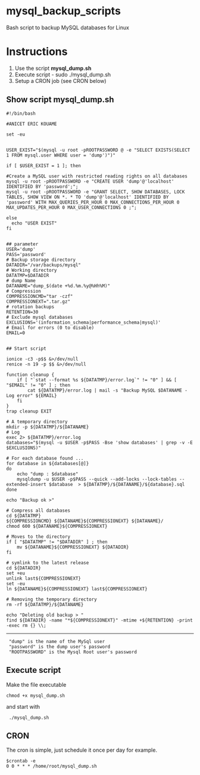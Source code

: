 # mysql_backup_scripts
Bash script to backup MySQL databases for Linux
    
    
# Instructions


1. Use the script **mysql_dump.sh** 
2. Execute script - sudo ./mysql_dump.sh   
3. Setup a CRON job (see CRON below) 

## Show script mysql_dump.sh



    #!/bin/bash 

    #ANICET ERIC KOUAME 

    set -eu


    USER_EXIST="$(mysql -u root -pROOTPASSWORD @ -e "SELECT EXISTS(SELECT 1 FROM mysql.user WHERE user = 'dump')")"

    if [ $USER_EXIST = 1 ]; then

    #Create a MySQL user with restricted reading rights on all databases
    mysql -u root -pROOTPASSWORD -e "CREATE USER 'dump'@'localhost' IDENTIFIED BY 'password';";
    mysql -u root -pROOTPASSWORD -e "GRANT SELECT, SHOW DATABASES, LOCK TABLES, SHOW VIEW ON *. * TO 'dump'@'localhost' IDENTIFIED BY 'password' WITH MAX_QUERIES_PER_HOUR 0 MAX_CONNECTIONS_PER_HOUR 0 MAX_UPDATES_PER_HOUR 0 MAX_USER_CONNECTIONS 0 ;";

    else
      echo "USER EXIST"
    fi


    ## parameter
    USER='dump'
    PASS='password' 
    # Backup storage directory
    DATADIR="/var/backups/mysql"
    # Working directory 
    DATATMP=$DATADIR
    # dump Name
    DATANAME="dump_$(date +%d.%m.%y@%Hh%M)"
    # Compression
    COMPRESSIONCMD="tar -czf" 
    COMPRESSIONEXT=".tar.gz"
    # rotation backups
    RETENTION=30
    # Exclude mysql databases
    EXCLUSIONS='(information_schema|performance_schema|mysql)'
    # Email for errors (0 to disable)
    EMAIL=0


    ## Start script

    ionice -c3 -p$$ &>/dev/null
    renice -n 19 -p $$ &>/dev/null

    function cleanup {
        if [ "`stat --format %s ${DATATMP}/error.log`" != "0" ] && [ "$EMAIL" != "0" ] ; then
            cat ${DATATMP}/error.log | mail -s "Backup MySQL $DATANAME - Log error" ${EMAIL}
        fi
    }
    trap cleanup EXIT

    # A temporary directory
    mkdir -p ${DATATMP}/${DATANAME}
    # Log 
    exec 2> ${DATATMP}/error.log
    databases="$(mysql -u $USER -p$PASS -Bse 'show databases' | grep -v -E $EXCLUSIONS)"

    # For each database found ...
    for database in ${databases[@]} 
    do
        echo "dump : $database"
        mysqldump -u $USER -p$PASS --quick --add-locks --lock-tables --extended-insert $database  > ${DATATMP}/${DATANAME}/${database}.sql
    done 

    echo "Backup ok >"
 
    # Compress all databases
    cd ${DATATMP}
    ${COMPRESSIONCMD} ${DATANAME}${COMPRESSIONEXT} ${DATANAME}/
    chmod 600 ${DATANAME}${COMPRESSIONEXT}

    # Moves to the directory
    if [ "$DATATMP" != "$DATADIR" ] ; then
        mv ${DATANAME}${COMPRESSIONEXT} ${DATADIR}
    fi

    # symlink to the latest release
    cd ${DATADIR}
    set +eu
    unlink last${COMPRESSIONEXT}
    set -eu
    ln ${DATANAME}${COMPRESSIONEXT} last${COMPRESSIONEXT}

    # Removing the temporary directory 
    rm -rf ${DATATMP}/${DATANAME}

    echo "Deleting old backup > "
    find ${DATADIR} -name "*${COMPRESSIONEXT}" -mtime +${RETENTION} -print -exec rm {} \\;




***
     "dump" is the name of the MySql user
     "password" is the dump user's password
     "ROOTPASSWORD" is the Mysql Root user's password 

## Execute script
Make the file executable

    chmod +x mysql_dump.sh

and start with

     ./mysql_dump.sh
     
## CRON
The cron is simple, just schedule it once per day for example.

    $crontab -e
    0 0 * * * /home/root/mysql_dump.sh
